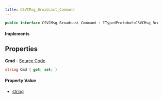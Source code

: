 ```yaml
---
title: CSVCMsg_Broadcast_Command
---
```


```csharp
public interface CSVCMsg_Broadcast_Command : ITypedProtobuf<CSVCMsg_Broadcast_Command>, INativeHandle, INetMessage<CSVCMsg_Broadcast_Command>, IDisposable
```

#### Implements

## Properties

**Cmd** - [Source Code](https://github.com/swiftly-solution/swiftlys2/blob/master/managed/src/SwiftlyS2.Generated/Protobufs/Interfaces/CSVCMsg_Broadcast_Command.cs#L18)

```csharp
string Cmd { get; set; }
```

#### Property Value

- [string](https://learn.microsoft.com/dotnet/api/system.string)

